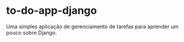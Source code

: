 # to-do-app-django
Uma simples aplicação de gerenciamento de tarefas para aprender um pouco sobre Django.
